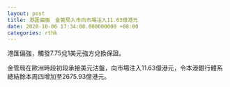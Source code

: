 ```yaml
---
layout: post
title: 港匯偏強　金管局入市向市場注入11.63億港元
date: 2020-10-06 17:34:08.000000000 +08:00
categories: rthk
---
```


港匯偏強，觸發7.75兌1美元強方兌換保證。

金管局在歐洲時段初段承接美元沽盤，向市場注入11.63億港元，令本港銀行體系總結餘本周四增加至2675.93億港元。
